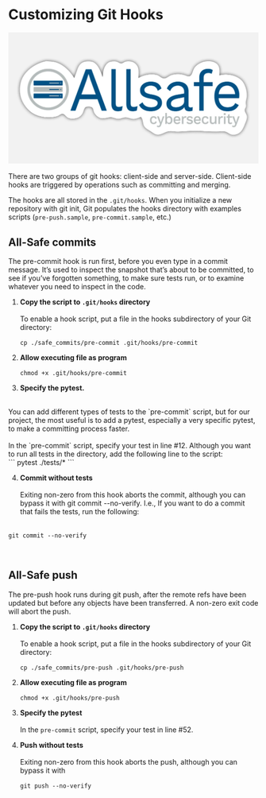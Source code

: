 # Customizing Git Hooks


![All-safe commits](./mrrobot_sticker.jpg)

There are two groups of git hooks: client-side and server-side. 
Client-side hooks are triggered by operations such as committing and merging.

The hooks are all stored in the `.git/hooks`. When you initialize a new repository with git init, Git populates the hooks directory with examples scripts (`pre-push.sample`, `pre-commit.sample`, etc.)

## All-Safe commits 
The pre-commit hook is run first, before you even type in a commit message.
It’s used to inspect the snapshot that’s about to be committed, to see if you’ve forgotten something, to make sure tests run, or to examine whatever you need to inspect in the code. 

1. **Copy the script to `.git/hooks` directory**
<br/> <br/>
   To enable a hook script, put a file in the hooks subdirectory of your Git directory:
   ```
   cp ./safe_commits/pre-commit .git/hooks/pre-commit
   ```

2. **Allow executing file as program** <br/>
   ```
   chmod +x .git/hooks/pre-commit
   ```


3.  **Specify the pytest.**  <br/>
   <br/>
   You can add different types of tests to the `pre-commit` script, but for our project, the most useful is to add a pytest, especially a very specific pytest, to make a committing process faster.
    <br/>
    <br/>
    In the `pre-commit` script, specify your test in line #12.
    Although you want to run all tests in the directory, add the following  line to the script: 
    <br/>
    ```
    pytest ./tests/*
    ```


4.  **Commit without tests** <br/> <br/>
   Exiting non-zero from this hook aborts the commit, although you can bypass it with git commit --no-verify.
   I.e., If you want to do a commit that fails the tests, run the following:  <br/>  <br/> 
   ``` 
   git commit --no-verify 
   ```
   <br/>



## All-Safe push 
The pre-push hook runs during git push, after the remote refs have been updated but before any objects have been transferred. A non-zero exit code will abort the push.

1. **Copy the script to `.git/hooks` directory** <br/> <br/>
   To enable a hook script, put a file in the hooks subdirectory of your Git directory: <br/> 
   ```
   cp ./safe_commits/pre-push .git/hooks/pre-push
   ```
2. **Allow executing file as program** <br/> 
   ```
   chmod +x .git/hooks/pre-push
   ```
3.  **Specify the pytest** 
    <br/> <br/> 
   In the `pre-commit` script, specify your test in line #52. 

4. **Push without tests**  <br/> <br/> 
   Exiting non-zero from this hook aborts the push, although you can bypass it with 
   ```
   git push --no-verify
   ```

<!---
## Read more 
If you are interested to read about `.git/hooks` 
[First link](https://git-scm.com/book/it/v2/Customizing-Git-Git-Hooks)
-->